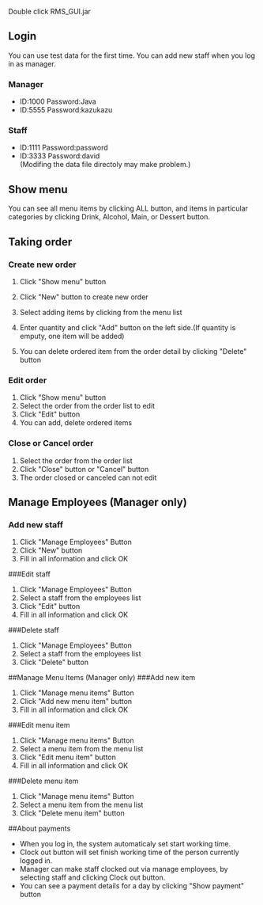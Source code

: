
Double click RMS_GUI.jar
## Login
You can use test data for the first time. You can add new staff when you log in as manager.
### Manager
- ID:1000 Password:Java
- ID:5555 Password:kazukazu

### Staff
* ID:1111 Password:password
* ID:3333 Password:david  
(Modifing the data file directoly may make problem.)  

## Show menu
You can see all menu items by clicking ALL button, and items in particular categories by clicking Drink, Alcohol, Main, or Dessert button.  
## Taking order
### Create new order
1. Click "Show menu" button 
2. Click "New" button to create new order

3. Select adding items by clicking from the menu list 
4. Enter quantity and click "Add" button on the left side.(If quantity is emputy, one item will be added)
5. You can delete ordered item from the order detail by clicking "Delete" button  

### Edit order
1. Click "Show menu" button 
2. Select the order from the order list to edit
3. Click "Edit" button
4. You can add, delete ordered items

### Close or Cancel order
1. Select the order from the order list
2. Click "Close" button or "Cancel" button
3. The order closed or canceled can not edit

## Manage Employees (Manager only)
### Add new staff
1. Click "Manage Employees" Button 
2. Click "New" button
3. Fill in all information and click OK

###Edit staff
1. Click "Manage Employees" Button
2. Select a staff from the employees list
3. Click "Edit" button
4. Fill in all information and click OK

###Delete staff
1. Click "Manage Employees" Button
2. Select a staff from the employees list
3. Click "Delete" button

##Manage Menu Items (Manager only)
###Add new item
1. Click "Manage menu items" Button 
2. Click "Add new menu item" button
3. Fill in all information and click OK

###Edit menu item
1. Click "Manage menu items" Button 
2. Select a menu item from the menu list
3. Click "Edit menu item" button
4. Fill in all information and click OK

###Delete menu item
1. Click "Manage menu items" Button 
2. Select a menu item from the menu list
3. Click "Delete menu item" button

##About payments
* When you log in, the system automaticaly set start working time.
* Clock out button will set finish working time of the person currently logged in.
* Manager can make staff clocked out via manage employees, by selecting staff and clicking Clock out button.
* You can see a payment details for a day by clicking "Show payment" button 

